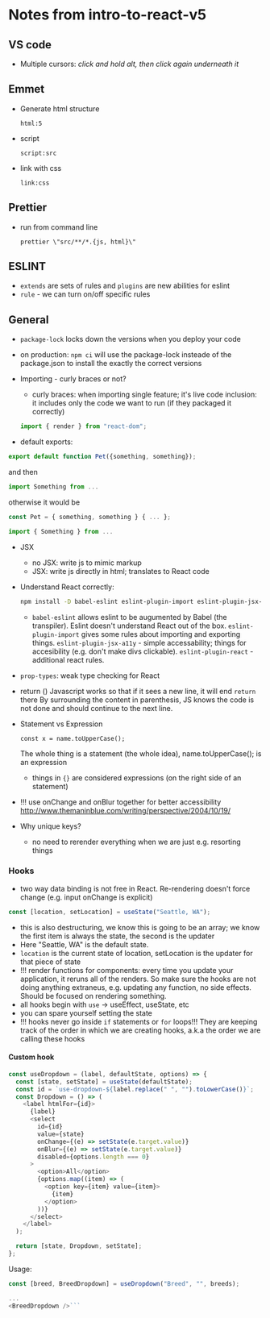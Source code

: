 # Notes from intro-to-react-v5

## VS code

- Multiple cursors: _click and hold alt, then click again underneath it_

## Emmet

- Generate html structure

  `html:5`
- script

  `script:src`
- link with css

  `link:css`

## Prettier

- run from command line

  `prettier \"src/**/*.{js, html}\"`

## ESLINT

- `extends` are sets of rules and `plugins` are new abilities for eslint
- `rule` - we can turn on/off specific rules

## General

- `package-lock` locks down the versions when you deploy your code
- on production: `npm ci` will use the package-lock insteade of the package.json to install the exactly the correct versions
- Importing - curly braces or not?
  - curly braces: when importing single feature; it's live code inclusion: it includes only the code we want to run (if they packaged it correctly)
  
  ```javascript
  import { render } from "react-dom";
  ```
- default exports:

```javascript
export default function Pet({something, something});
```

and then

```javascript
import Something from ...
```

otherwise it would be

```javascript
const Pet = { something, something } { ... };
```

```javascript
import { Something } from ...
```

- JSX

  - no JSX: write js to mimic markup
  - JSX: write js directly in html; translates to React code

- Understand React correctly:
  ```bash
  npm install -D babel-eslint eslint-plugin-import eslint-plugin-jsx-a11y eslint-plugin-react
  ```

  - `babel-eslint` allows eslint to be augumented by Babel (the transpiler). Eslint doesn't understand React out of the box. `eslint-plugin-import` gives some rules about importing and exporting things. `eslint-plugin-jsx-a11y` - simple accessability; things for accesibility (e.g. don't make divs clickable). `eslint-plugin-react` - additional react rules.

- `prop-types`: weak type checking for React

- return ()
  Javascript works so that if it sees a new line, it will end `return` there
  By surrounding the content in parenthesis, JS knows the code is not done and should continue to the next line.
- Statement vs Expression

  `const x = name.toUpperCase();`

  The whole thing is a statement (the whole idea), name.toUpperCase(); is an expression

  - things in `{}` are considered expressions (on the right side of an statement)

- !!! use onChange and onBlur together for better accessibility
  http://www.themaninblue.com/writing/perspective/2004/10/19/

- Why unique keys?
  - no need to rerender everything when we are just e.g. resorting things

### Hooks

- two way data binding is not free in React. Re-rendering doesn't force change (e.g. input onChange is explicit)

```javascript
const [location, setLocation] = useState("Seattle, WA");
```

- this is also destructuring, we know this is going to be an array; we know the first item is always the state, the second is the updater
- Here "Seattle, WA" is the default state.
- `location` is the current state of location, setLocation is the updater for that piece of state
- !!! render functions for components: every time you update your application, it reruns all of the renders. So make sure the hooks are not doing anything extraneus, e.g. updating any function, no side effects. Should be focused on rendering something.
- all hooks begin with `use` -> useEffect, useState, etc
- you can spare yourself setting the state
- !!! hooks never go inside `if` statements or `for` loops!!! They are keeping track of the order in which we are creating hooks, a.k.a the order we are calling these hooks

#### Custom hook

```javascript
const useDropdown = (label, defaultState, options) => {
  const [state, setState] = useState(defaultState);
  const id = `use-dropdown-${label.replace(" ", "").toLowerCase()}`;
  const Dropdown = () => (
    <label htmlFor={id}>
      {label}
      <select
        id={id}
        value={state}
        onChange={(e) => setState(e.target.value)}
        onBlur={(e) => setState(e.target.value)}
        disabled={options.length === 0}
      >
        <option>All</option>
        {options.map((item) => (
          <option key={item} value={item}>
            {item}
          </option>
        ))}
      </select>
    </label>
  );

  return [state, Dropdown, setState];
};
```

Usage:

````javascript
const [breed, BreedDropdown] = useDropdown("Breed", "", breeds);

...
<BreedDropdown />```
````
